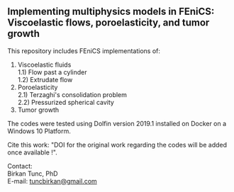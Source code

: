## Implementing multiphysics models in FEniCS: Viscoelastic flows, poroelasticity, and tumor growth
This repository includes FEniCS implementations of:
1) Viscoelastic fluids \
  1.1) Flow past a cylinder \
  1.2) Extrudate flow
2) Poroelasticity \
  2.1) Terzaghi's consolidation problem \
  2.2) Pressurized spherical cavity
3) Tumor growth

The codes were tested using Dolfin version 2019.1 installed on Docker on a Windows 10 Platform.

Cite this work: "DOI for the original work regarding the codes will be added once available !".

Contact: \
Birkan Tunc, PhD \
E-mail: tuncbirkan@gmail.com
